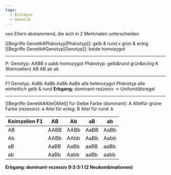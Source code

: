 ```yaml
---
tags:
  - Biologie
  - Genetik
---
```

von Eltern abstammend, die sich in 2 Merkmalen unterscheiden

[[Begriffe Genetik#Phänotyp|Phänotyp]]: gelb & rund x grün & eckig
[[Begriffe Genetik#Genotyp|Genotyp]]: beide homozygot

---

P: Genotyp: AABB x aabb homozygot
Phänotyp: gelb&rund grün&eckig
K (Keimzellen) AB AB ab ab

---

F1 Genotyp: AaBb AaBb AaBb AaBb alle heterozygot
Phänotyp alle einheitlich gelb & rund
**Erbgang:** dominant-rezzesiv -> Unifomitätsregel

---

[[Begriffe Genetik#Allel|Allel]] für Gelbe Farbe (dominant): A
Allelfür grüne Farbe (rezessiv): a
Allel für eckig: B
Allel für rund: b

| Keimzellen F1 | AB   | Ab   | aB   | ab   |
| ------------- | ---- | ---- | ---- | ---- |
| AB            | AABB | AABb | AaBB | AaBb |
| Ab            | AABb | AAbb | AaBb | Aabb |
| aB            | AaBB | AaBb | aaBB | aaBb |
| ab            | AaBb | Aabb | aaBb | aabb |
**Erbgang: dominant-rezessiv 9:3:3:1 (2 Neukombinationen)**